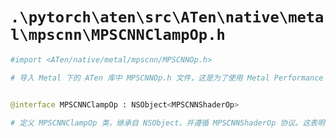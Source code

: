 # `.\pytorch\aten\src\ATen\native\metal\mpscnn\MPSCNNClampOp.h`

```py
#import <ATen/native/metal/mpscnn/MPSCNNOp.h>

# 导入 Metal 下的 ATen 库中 MPSCNNOp.h 文件，这是为了使用 Metal Performance Shaders (MPS) CNN 操作。


@interface MPSCNNClampOp : NSObject<MPSCNNShaderOp>

# 定义 MPSCNNClampOp 类，继承自 NSObject，并遵循 MPSCNNShaderOp 协议。这表明 MPSCNNClampOp 类是一个 Metal Performance Shaders CNN 着色器操作的实现。
```